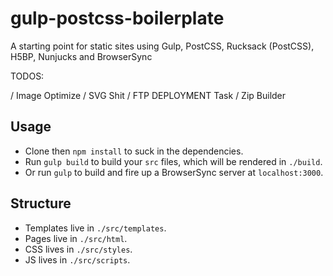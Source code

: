 # gulp-postcss-boilerplate
A starting point for static sites using Gulp, PostCSS, Rucksack (PostCSS), H5BP, Nunjucks and BrowserSync

TODOS:

/ Image Optimize
/ SVG Shit
/ FTP DEPLOYMENT Task
/ Zip Builder


## Usage
- Clone then `npm install` to suck in the dependencies.
- Run `gulp build` to build your `src` files, which will be rendered in `./build`.
- Or run `gulp` to build and fire up a BrowserSync server at `localhost:3000`.

## Structure
- Templates live in `./src/templates`.
- Pages live in `./src/html`.
- CSS lives in `./src/styles`.
- JS lives in `./src/scripts`.



